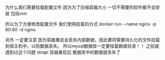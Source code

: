 为什么我们需要挂载配置文件
因为为了压缩容器大小 一切不需要的软件都不会安装 包括vim

所以为了方便修改配置文件 我们使用挂载的方式
docker run --name nginx -p 80:80 -d nginx


另外 一定要注意 因为容器重启会丢失内部数据，因此要将需要持久化的文件挂载到宿主机中，以防数据丢失。
所以mysql数据库一定要挂载数据目录！！
之前就遇到过这个问题 strapi 容器重启后 数据库中的数据就丢失了

